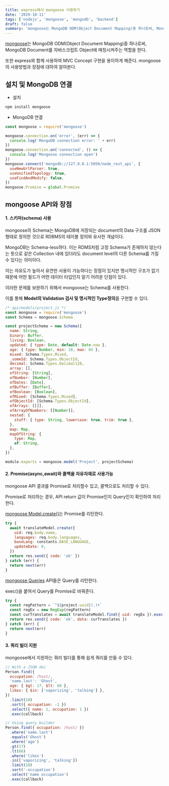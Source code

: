 ```yaml
---
title: express에서 mongoose 사용하기
date: '2019-10-11'
tags: ['nodejs', 'mongoose', 'mongodb', 'backend']
draft: false
summary: 'mongoose는 MongoDB ODM(Object Document Mapping)중 하나로써, MongoDB Document를 자바스크립트 Object에 매칭시켜주는 역할을 한다.'
---
```


[mongoose](https://mongoosejs.com/)는 MongoDB ODM(Object Document Mapping)중 하나로써, MongoDB Document를 자바스크립트 Object에 매칭시켜주는 역할을 한다.

또한 express와 함께 사용하여 MVC Concept 구현을 용이하게 해준다. mongoose의 사용방법과 장점에 대하여 알아본다.

## 설치 및 MongoDB 연결

- 설치

```cmd
npm install mongoose
```

- MongoDB 연결

```js
const mongoose = require('mongoose')

mongoose.connection.on('error', (err) => {
  console.log('MongoDB connection error: ' + err)
})
mongoose.connection.on('connected', () => {
  console.log('Mongoose connection open')
})
mongoose.connect('mongodb://127.0.0.1:5050/node_rest_api', {
  useNewUrlParser: true,
  useUnifiedTopology: true,
  useFindAndModify: false,
})
mongoose.Promise = global.Promise
```

## mongoose API와 장점

#### 1. 스키마(schema) 사용

mongoose의 Schema는 MongoDB에 저장되는 document의 Data 구조를 JSON 형태로 정의한 것으로 RDBMS의 테이블 정의와 유사한 개념이다.

MongoDB는 Schema-less하다. 이는 RDMS처럼 고정 Schema가 존재하지 않는다는 뜻으로 같은 Collection 내에 있더라도 document level의 다른 Schema를 가질 수 있다는 의미이다.

이는 자유도가 높아서 유연한 사용이 가능하다는 장점이 있지만 명시적인 구조가 없기 때문에 어떤 필드가 어떤 데이터 타입인지 알기 어려운 단점이 있다.

이러한 문제를 보완하기 위해서 mongoose는 Schema를 사용한다.

이를 통해 **Model의 Validation 검사 및 명시적인 Type정의**를 구현할 수 있다.

```js
/* api/models/project.js */
const mongoose = require('mongoose')
const Schema = mongoose.Schema

const projectSchema = new Schema({
  name: String,
  binary: Buffer,
  living: Boolean,
  updated: { type: Date, default: Date.now },
  age: { type: Number, min: 18, max: 65 },
  mixed: Schema.Types.Mixed,
  _someId: Schema.Types.ObjectId,
  decimal: Schema.Types.Decimal128,
  array: [],
  ofString: [String],
  ofNumber: [Number],
  ofDates: [Date],
  ofBuffer: [Buffer],
  ofBoolean: [Boolean],
  ofMixed: [Schema.Types.Mixed],
  ofObjectId: [Schema.Types.ObjectId],
  ofArrays: [[]],
  ofArrayOfNumbers: [[Number]],
  nested: {
    stuff: { type: String, lowercase: true, trim: true },
  },
  map: Map,
  mapOfString: {
    type: Map,
    of: String,
  },
})

module.exports = mongoose.model('Project', projectSchema)
```

#### 2. Promise(async,await)와 콜백을 자유자재로 사용가능

mongoose API 결과를 Promise로 처리할수 있고, 콜백으로도 처리할 수 있다.

Promise로 처리하는 경우, API return 값이 Promise인지 Query인지 확인하여 처리한다.

[mongoose Model.create()](https://mongoosejs.com/docs/api.html#model_Model.create)는 Promise를 리턴한다.

```js
try {
  await translateModel.create({
    uid: req.body.name,
    languages: req.body.languages,
    baseLang: constants.BASE_LANGUAGE,
    updateDate: 0,
  })
  return res.send({ code: 'ok' })
} catch (err) {
  return next(err)
}
```

[mongoose Queries](https://mongoosejs.com/docs/queries.html) API들은 Query를 리턴한다.

exec()을 붙여서 Query를 Promise로 바꿔준다.

```js
try {
  const regPattern = `^${project.uuid}(.)+`
  const regEx = new RegExp(regPattern)
  const curTranslates = await translateModel.find({ uid: regEx }).exec()
  return res.send({ code: 'ok', data: curTranslates })
} catch (err) {
  return next(err)
}
```

#### 3. 쿼리 빌더 지원

mongoose에서 지원하는 쿼리 빌더를 통해 쉽게 쿼리를 만들 수 있다.

```js
// With a JSON doc
Person.find({
  occupation: /host/,
  'name.last': 'Ghost',
  age: { $gt: 17, $lt: 66 },
  likes: { $in: ['vaporizing', 'talking'] },
})
  .limit(10)
  .sort({ occupation: -1 })
  .select({ name: 1, occupation: 1 })
  .exec(callback)

// Using query builder
Person.find({ occupation: /host/ })
  .where('name.last')
  .equals('Ghost')
  .where('age')
  .gt(17)
  .lt(66)
  .where('likes')
  .in(['vaporizing', 'talking'])
  .limit(10)
  .sort('-occupation')
  .select('name occupation')
  .exec(callback)
```
